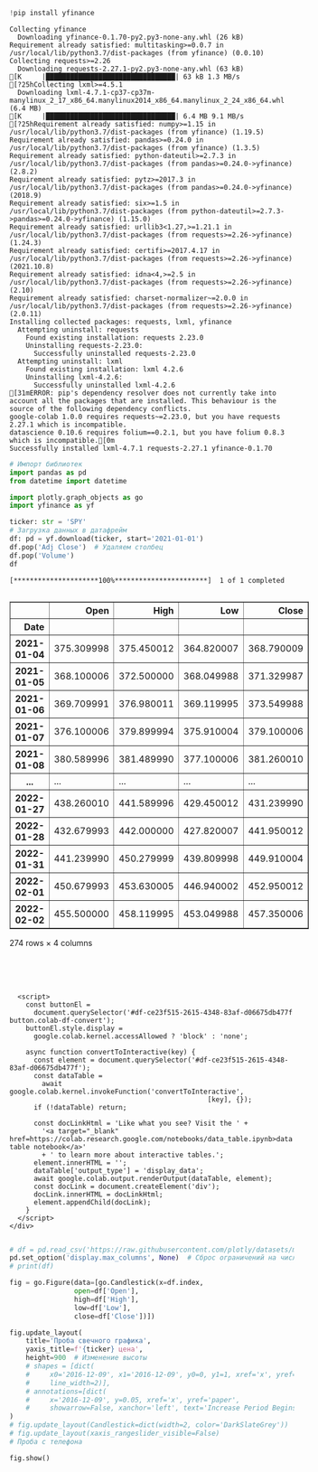 ```python
!pip install yfinance
```

    Collecting yfinance
      Downloading yfinance-0.1.70-py2.py3-none-any.whl (26 kB)
    Requirement already satisfied: multitasking>=0.0.7 in /usr/local/lib/python3.7/dist-packages (from yfinance) (0.0.10)
    Collecting requests>=2.26
      Downloading requests-2.27.1-py2.py3-none-any.whl (63 kB)
    [K     |████████████████████████████████| 63 kB 1.3 MB/s 
    [?25hCollecting lxml>=4.5.1
      Downloading lxml-4.7.1-cp37-cp37m-manylinux_2_17_x86_64.manylinux2014_x86_64.manylinux_2_24_x86_64.whl (6.4 MB)
    [K     |████████████████████████████████| 6.4 MB 9.1 MB/s 
    [?25hRequirement already satisfied: numpy>=1.15 in /usr/local/lib/python3.7/dist-packages (from yfinance) (1.19.5)
    Requirement already satisfied: pandas>=0.24.0 in /usr/local/lib/python3.7/dist-packages (from yfinance) (1.3.5)
    Requirement already satisfied: python-dateutil>=2.7.3 in /usr/local/lib/python3.7/dist-packages (from pandas>=0.24.0->yfinance) (2.8.2)
    Requirement already satisfied: pytz>=2017.3 in /usr/local/lib/python3.7/dist-packages (from pandas>=0.24.0->yfinance) (2018.9)
    Requirement already satisfied: six>=1.5 in /usr/local/lib/python3.7/dist-packages (from python-dateutil>=2.7.3->pandas>=0.24.0->yfinance) (1.15.0)
    Requirement already satisfied: urllib3<1.27,>=1.21.1 in /usr/local/lib/python3.7/dist-packages (from requests>=2.26->yfinance) (1.24.3)
    Requirement already satisfied: certifi>=2017.4.17 in /usr/local/lib/python3.7/dist-packages (from requests>=2.26->yfinance) (2021.10.8)
    Requirement already satisfied: idna<4,>=2.5 in /usr/local/lib/python3.7/dist-packages (from requests>=2.26->yfinance) (2.10)
    Requirement already satisfied: charset-normalizer~=2.0.0 in /usr/local/lib/python3.7/dist-packages (from requests>=2.26->yfinance) (2.0.11)
    Installing collected packages: requests, lxml, yfinance
      Attempting uninstall: requests
        Found existing installation: requests 2.23.0
        Uninstalling requests-2.23.0:
          Successfully uninstalled requests-2.23.0
      Attempting uninstall: lxml
        Found existing installation: lxml 4.2.6
        Uninstalling lxml-4.2.6:
          Successfully uninstalled lxml-4.2.6
    [31mERROR: pip's dependency resolver does not currently take into account all the packages that are installed. This behaviour is the source of the following dependency conflicts.
    google-colab 1.0.0 requires requests~=2.23.0, but you have requests 2.27.1 which is incompatible.
    datascience 0.10.6 requires folium==0.2.1, but you have folium 0.8.3 which is incompatible.[0m
    Successfully installed lxml-4.7.1 requests-2.27.1 yfinance-0.1.70
    


```python
# Импорт библиотек
import pandas as pd
from datetime import datetime

import plotly.graph_objects as go
import yfinance as yf
```


```python
ticker: str = 'SPY'
# Загрузка данных в датафрейм
df: pd = yf.download(ticker, start='2021-01-01')
df.pop('Adj Close')  # Удаляем столбец
df.pop('Volume')
df
```

    [*********************100%***********************]  1 of 1 completed
    





  <div id="df-ce23f515-2615-4348-83af-d06675db477f">
    <div class="colab-df-container">
      <div>
<style scoped>
    .dataframe tbody tr th:only-of-type {
        vertical-align: middle;
    }

    .dataframe tbody tr th {
        vertical-align: top;
    }

    .dataframe thead th {
        text-align: right;
    }
</style>
<table border="1" class="dataframe">
  <thead>
    <tr style="text-align: right;">
      <th></th>
      <th>Open</th>
      <th>High</th>
      <th>Low</th>
      <th>Close</th>
    </tr>
    <tr>
      <th>Date</th>
      <th></th>
      <th></th>
      <th></th>
      <th></th>
    </tr>
  </thead>
  <tbody>
    <tr>
      <th>2021-01-04</th>
      <td>375.309998</td>
      <td>375.450012</td>
      <td>364.820007</td>
      <td>368.790009</td>
    </tr>
    <tr>
      <th>2021-01-05</th>
      <td>368.100006</td>
      <td>372.500000</td>
      <td>368.049988</td>
      <td>371.329987</td>
    </tr>
    <tr>
      <th>2021-01-06</th>
      <td>369.709991</td>
      <td>376.980011</td>
      <td>369.119995</td>
      <td>373.549988</td>
    </tr>
    <tr>
      <th>2021-01-07</th>
      <td>376.100006</td>
      <td>379.899994</td>
      <td>375.910004</td>
      <td>379.100006</td>
    </tr>
    <tr>
      <th>2021-01-08</th>
      <td>380.589996</td>
      <td>381.489990</td>
      <td>377.100006</td>
      <td>381.260010</td>
    </tr>
    <tr>
      <th>...</th>
      <td>...</td>
      <td>...</td>
      <td>...</td>
      <td>...</td>
    </tr>
    <tr>
      <th>2022-01-27</th>
      <td>438.260010</td>
      <td>441.589996</td>
      <td>429.450012</td>
      <td>431.239990</td>
    </tr>
    <tr>
      <th>2022-01-28</th>
      <td>432.679993</td>
      <td>442.000000</td>
      <td>427.820007</td>
      <td>441.950012</td>
    </tr>
    <tr>
      <th>2022-01-31</th>
      <td>441.239990</td>
      <td>450.279999</td>
      <td>439.809998</td>
      <td>449.910004</td>
    </tr>
    <tr>
      <th>2022-02-01</th>
      <td>450.679993</td>
      <td>453.630005</td>
      <td>446.940002</td>
      <td>452.950012</td>
    </tr>
    <tr>
      <th>2022-02-02</th>
      <td>455.500000</td>
      <td>458.119995</td>
      <td>453.049988</td>
      <td>457.350006</td>
    </tr>
  </tbody>
</table>
<p>274 rows × 4 columns</p>
</div>
      <button class="colab-df-convert" onclick="convertToInteractive('df-ce23f515-2615-4348-83af-d06675db477f')"
              title="Convert this dataframe to an interactive table."
              style="display:none;">

  <svg xmlns="http://www.w3.org/2000/svg" height="24px"viewBox="0 0 24 24"
       width="24px">
    <path d="M0 0h24v24H0V0z" fill="none"/>
    <path d="M18.56 5.44l.94 2.06.94-2.06 2.06-.94-2.06-.94-.94-2.06-.94 2.06-2.06.94zm-11 1L8.5 8.5l.94-2.06 2.06-.94-2.06-.94L8.5 2.5l-.94 2.06-2.06.94zm10 10l.94 2.06.94-2.06 2.06-.94-2.06-.94-.94-2.06-.94 2.06-2.06.94z"/><path d="M17.41 7.96l-1.37-1.37c-.4-.4-.92-.59-1.43-.59-.52 0-1.04.2-1.43.59L10.3 9.45l-7.72 7.72c-.78.78-.78 2.05 0 2.83L4 21.41c.39.39.9.59 1.41.59.51 0 1.02-.2 1.41-.59l7.78-7.78 2.81-2.81c.8-.78.8-2.07 0-2.86zM5.41 20L4 18.59l7.72-7.72 1.47 1.35L5.41 20z"/>
  </svg>
      </button>

  <style>
    .colab-df-container {
      display:flex;
      flex-wrap:wrap;
      gap: 12px;
    }

    .colab-df-convert {
      background-color: #E8F0FE;
      border: none;
      border-radius: 50%;
      cursor: pointer;
      display: none;
      fill: #1967D2;
      height: 32px;
      padding: 0 0 0 0;
      width: 32px;
    }

    .colab-df-convert:hover {
      background-color: #E2EBFA;
      box-shadow: 0px 1px 2px rgba(60, 64, 67, 0.3), 0px 1px 3px 1px rgba(60, 64, 67, 0.15);
      fill: #174EA6;
    }

    [theme=dark] .colab-df-convert {
      background-color: #3B4455;
      fill: #D2E3FC;
    }

    [theme=dark] .colab-df-convert:hover {
      background-color: #434B5C;
      box-shadow: 0px 1px 3px 1px rgba(0, 0, 0, 0.15);
      filter: drop-shadow(0px 1px 2px rgba(0, 0, 0, 0.3));
      fill: #FFFFFF;
    }
  </style>

      <script>
        const buttonEl =
          document.querySelector('#df-ce23f515-2615-4348-83af-d06675db477f button.colab-df-convert');
        buttonEl.style.display =
          google.colab.kernel.accessAllowed ? 'block' : 'none';

        async function convertToInteractive(key) {
          const element = document.querySelector('#df-ce23f515-2615-4348-83af-d06675db477f');
          const dataTable =
            await google.colab.kernel.invokeFunction('convertToInteractive',
                                                     [key], {});
          if (!dataTable) return;

          const docLinkHtml = 'Like what you see? Visit the ' +
            '<a target="_blank" href=https://colab.research.google.com/notebooks/data_table.ipynb>data table notebook</a>'
            + ' to learn more about interactive tables.';
          element.innerHTML = '';
          dataTable['output_type'] = 'display_data';
          await google.colab.output.renderOutput(dataTable, element);
          const docLink = document.createElement('div');
          docLink.innerHTML = docLinkHtml;
          element.appendChild(docLink);
        }
      </script>
    </div>
  </div>





```python
# df = pd.read_csv('https://raw.githubusercontent.com/plotly/datasets/master/finance-charts-apple.csv')
pd.set_option('display.max_columns', None)  # Сброс ограничений на число столбцов
# print(df)

fig = go.Figure(data=[go.Candlestick(x=df.index,
                open=df['Open'],
                high=df['High'],
                low=df['Low'],
                close=df['Close'])])

fig.update_layout(
    title='Проба свечного графика',
    yaxis_title=f'{ticker} цена',
    height=900  # Изменение высоты
    # shapes = [dict(
    #     x0='2016-12-09', x1='2016-12-09', y0=0, y1=1, xref='x', yref='paper',
    #     line_width=2)],
    # annotations=[dict(
    #     x='2016-12-09', y=0.05, xref='x', yref='paper',
    #     showarrow=False, xanchor='left', text='Increase Period Begins')]
)
# fig.update_layout(Candlestick=dict(width=2, color='DarkSlateGrey'))
# fig.update_layout(xaxis_rangeslider_visible=False)
# Проба с телефона

fig.show()
```


<html>
<head><meta charset="utf-8" /></head>
<body>
    <div>            <script src="https://cdnjs.cloudflare.com/ajax/libs/mathjax/2.7.5/MathJax.js?config=TeX-AMS-MML_SVG"></script><script type="text/javascript">if (window.MathJax) {MathJax.Hub.Config({SVG: {font: "STIX-Web"}});}</script>                <script type="text/javascript">window.PlotlyConfig = {MathJaxConfig: 'local'};</script>
        <script src="https://cdn.plot.ly/plotly-2.8.3.min.js"></script>                <div id="dff6f333-a386-4809-8c62-2a1119f4feca" class="plotly-graph-div" style="height:900px; width:100%;"></div>            <script type="text/javascript">                                    window.PLOTLYENV=window.PLOTLYENV || {};                                    if (document.getElementById("dff6f333-a386-4809-8c62-2a1119f4feca")) {                    Plotly.newPlot(                        "dff6f333-a386-4809-8c62-2a1119f4feca",                        [{"close":[368.7900085449219,371.3299865722656,373.54998779296875,379.1000061035156,381.260009765625,378.69000244140625,378.7699890136719,379.7900085449219,378.4599914550781,375.70001220703125,378.6499938964844,383.8900146484375,384.239990234375,382.8800048828125,384.3900146484375,383.7900085449219,374.4100036621094,377.6300048828125,370.07000732421875,376.2300109863281,381.54998779296875,381.8500061035156,386.19000244140625,387.7099914550781,390.510009765625,390.25,390.0799865722656,390.7099914550781,392.6400146484375,392.29998779296875,392.3900146484375,390.7200012207031,390.0299987792969,387.0299987792969,387.5,391.7699890136719,382.3299865722656,380.3599853515625,389.5799865722656,386.5400085449219,381.4200134277344,376.70001220703125,383.6300048828125,381.7200012207031,387.1700134277344,389.5799865722656,393.5299987792969,394.05999755859375,396.4100036621094,395.9100036621094,397.260009765625,391.4800109863281,389.4800109863281,392.5899963378906,389.5,387.5199890136719,389.70001220703125,395.9800109863281,395.7799987792969,394.7300109863281,396.3299865722656,400.6099853515625,406.3599853515625,406.1199951171875,406.5899963378906,408.5199890136719,411.489990234375,411.6400146484375,412.8599853515625,411.45001220703125,415.8699951171875,417.260009765625,415.2099914550781,412.1700134277344,416.07000732421875,412.2699890136719,416.739990234375,417.6099853515625,417.5199890136719,417.3999938964844,420.05999755859375,417.29998779296875,418.20001220703125,415.6199951171875,415.75,419.07000732421875,422.1199951171875,417.94000244140625,414.2099914550781,405.4100036621094,410.2799987792969,416.5799865722656,415.5199890136719,411.94000244140625,410.8599853515625,415.2799987792969,414.94000244140625,419.1700134277344,418.239990234375,419.07000732421875,419.2900085449219,420.0400085449219,419.6700134277344,420.3299865722656,418.7699890136719,422.6000061035156,422.19000244140625,422.2799987792969,421.6499938964844,423.6099853515625,424.30999755859375,425.260009765625,424.4800109863281,422.1099853515625,421.9700012207031,414.9200134277344,420.8599853515625,423.1099853515625,422.6000061035156,425.1000061035156,426.6099853515625,427.4700012207031,427.70001220703125,428.05999755859375,430.42999267578125,433.7200012207031,432.92999267578125,434.4599914550781,430.9200134277344,435.5199890136719,437.0799865722656,435.5899963378906,436.239990234375,434.75,431.3399963378906,424.9700012207031,431.05999755859375,434.54998779296875,435.4599914550781,439.94000244140625,441.0199890136719,439.010009765625,438.8299865722656,440.6499938964844,438.510009765625,437.5899963378906,441.1499938964844,438.9800109863281,441.760009765625,442.489990234375,442.1300048828125,442.67999267578125,443.7799987792969,445.1099853515625,445.9200134277344,446.9700012207031,444.0400085449219,439.17999267578125,439.8599853515625,443.3599853515625,447.260009765625,447.9700012207031,448.9100036621094,446.260009765625,450.25,452.2300109863281,451.55999755859375,451.79998779296875,453.19000244140625,453.0799865722656,451.4599914550781,450.9100036621094,448.9800109863281,445.44000244140625,446.5799865722656,444.1700134277344,447.8800048828125,447.1700134277344,441.3999938964844,434.0400085449219,433.6300048828125,437.8599853515625,443.17999267578125,443.9100036621094,442.6400146484375,433.7200012207031,434.45001220703125,429.1400146484375,434.239990234375,428.6400146484375,433.1000061035156,434.8999938964844,438.6600036621094,437.8599853515625,434.69000244140625,433.6199951171875,435.17999267578125,442.5,445.8699951171875,447.19000244140625,450.6400146484375,452.4100036621094,453.5899963378906,453.1199951171875,455.54998779296875,455.9599914550781,453.94000244140625,458.32000732421875,459.25,460.0400085449219,461.8999938964844,464.7200012207031,466.9100036621094,468.5299987792969,468.92999267578125,467.3800048828125,463.6199951171875,463.7699890136719,467.2699890136719,467.42999267578125,469.2799987792969,468.1400146484375,469.7300109863281,468.8900146484375,467.57000732421875,468.19000244140625,469.44000244140625,458.9700012207031,464.6000061035156,455.55999755859375,450.5,457.3999938964844,453.4200134277344,458.7900085449219,468.2799987792969,469.5199890136719,466.3500061035156,470.739990234375,466.57000732421875,463.3599853515625,470.6000061035156,466.45001220703125,459.8699951171875,454.9800109863281,463.05999755859375,467.69000244140625,470.6000061035156,477.260009765625,476.8699951171875,477.4800109863281,476.1600036621094,474.9599914550781,477.7099914550781,477.54998779296875,468.3800048828125,467.94000244140625,466.0899963378906,465.510009765625,469.75,471.0199890136719,464.5299987792969,464.7200012207031,456.489990234375,451.75,446.75,437.9800109863281,439.8399963378906,434.4700012207031,433.3800048828125,431.239990234375,441.95001220703125,449.9100036621094,452.95001220703125,457.3500061035156],"high":[375.45001220703125,372.5,376.9800109863281,379.8999938964844,381.489990234375,380.5799865722656,379.8599853515625,380.8599853515625,381.1300048828125,377.5799865722656,379.2300109863281,384.7900085449219,384.95001220703125,384.1300048828125,384.7699890136719,385.8500061035156,380.32000732421875,381.92999267578125,376.6700134277344,377.3399963378906,383.2200012207031,383.70001220703125,386.239990234375,388.4700012207031,390.55999755859375,390.8900146484375,392.2799987792969,391.69000244140625,392.8999938964844,394.1700134277344,392.6600036621094,391.5199890136719,392.3800048828125,389.6199951171875,388.95001220703125,392.2300109863281,391.8800048828125,385.5799865722656,390.9200134277344,390.07000732421875,386.8299865722656,384.0,384.760009765625,387.67999267578125,389.9100036621094,391.3999938964844,395.6499938964844,394.2099914550781,396.69000244140625,397.8299865722656,398.1199951171875,396.7200012207031,391.57000732421875,394.07000732421875,393.4599914550781,392.75,390.54998779296875,396.4100036621094,396.75,395.45001220703125,398.0,400.6700134277344,406.94000244140625,407.239990234375,406.9599914550781,408.5799865722656,411.6700134277344,411.92999267578125,413.5299987792969,413.9599914550781,416.1600036621094,417.9100036621094,416.739990234375,415.0899963378906,416.2900085449219,416.7799987792969,418.25,418.2200012207031,418.1400146484375,419.010009765625,420.7200012207031,418.5400085449219,419.8399963378906,416.6000061035156,417.6300048828125,419.2099914550781,422.82000732421875,422.739990234375,415.2699890136719,412.5899963378906,412.3500061035156,417.489990234375,416.3900146484375,416.05999755859375,411.04998779296875,416.6300048828125,418.20001220703125,420.32000732421875,420.7099914550781,419.6099853515625,420.7200012207031,421.25,422.7200012207031,421.2300109863281,419.989990234375,422.9200134277344,422.7799987792969,423.2099914550781,423.260009765625,424.6300048828125,424.42999267578125,425.3699951171875,425.4599914550781,424.8699951171875,423.0199890136719,417.8299865722656,421.05999755859375,424.0,424.04998779296875,425.54998779296875,427.0899963378906,427.6499938964844,428.55999755859375,428.7799987792969,430.6000061035156,434.1000061035156,434.010009765625,434.760009765625,431.7300109863281,435.8399963378906,437.3500061035156,437.8399963378906,437.9200134277344,435.5299987792969,436.05999755859375,431.4100036621094,432.4200134277344,434.70001220703125,435.7200012207031,440.29998779296875,441.0299987792969,439.94000244140625,440.29998779296875,441.79998779296875,440.05999755859375,440.92999267578125,441.2799987792969,441.1199951171875,441.8500061035156,442.94000244140625,442.79998779296875,443.44000244140625,443.8800048828125,445.260009765625,445.94000244140625,447.1099853515625,444.9599914550781,444.6300048828125,441.1400146484375,443.7099914550781,448.2300109863281,448.5400085449219,449.4599914550781,448.8599853515625,450.6499938964844,453.07000732421875,452.489990234375,453.1099853515625,454.04998779296875,453.6300048828125,452.80999755859375,451.6700134277344,452.57000732421875,451.489990234375,448.9200134277344,448.3399963378906,448.4100036621094,448.3599853515625,445.3699951171875,436.55999755859375,437.9100036621094,440.0299987792969,444.8900146484375,444.6700134277344,444.04998779296875,440.0400085449219,437.0400085449219,436.7699890136719,436.0299987792969,433.9599914550781,435.489990234375,435.1199951171875,441.67999267578125,439.8900146484375,440.260009765625,436.1000061035156,436.04998779296875,442.6600036621094,446.260009765625,447.54998779296875,450.7099914550781,452.7300109863281,453.8299865722656,454.6700134277344,455.8999938964844,458.489990234375,457.1600036621094,458.3999938964844,459.55999755859375,460.70001220703125,462.2300109863281,465.1499938964844,467.0,470.6499938964844,470.2300109863281,469.57000732421875,467.3800048828125,465.2900085449219,467.8599853515625,468.80999755859375,470.489990234375,469.19000244140625,470.010009765625,470.94000244140625,473.5400085449219,469.1000061035156,469.57000732421875,463.8999938964844,466.55999755859375,464.0299987792969,464.6700134277344,459.07000732421875,460.29998779296875,460.7900085449219,468.8800048828125,470.0,469.6300048828125,470.8999938964844,470.55999755859375,465.739990234375,470.8599853515625,472.8699951171875,464.739990234375,455.3999938964844,463.2099914550781,467.80999755859375,472.19000244140625,477.30999755859375,478.80999755859375,478.55999755859375,479.0,476.8599853515625,477.8500061035156,479.9800109863281,477.9800109863281,470.82000732421875,469.20001220703125,465.739990234375,469.8500061035156,473.20001220703125,472.8800048828125,465.0899963378906,459.9599914550781,459.6099853515625,458.739990234375,448.05999755859375,440.3800048828125,439.7200012207031,444.0400085449219,441.5899963378906,442.0,450.2799987792969,453.6300048828125,458.1199951171875],"low":[364.82000732421875,368.04998779296875,369.1199951171875,375.9100036621094,377.1000061035156,377.7200012207031,376.3599853515625,377.8500061035156,378.1000061035156,373.70001220703125,376.75,380.69000244140625,383.25,381.8399963378906,378.4599914550781,383.5400085449219,372.010009765625,375.8900146484375,368.2699890136719,370.3800048828125,376.32000732421875,380.4800109863281,381.9700012207031,386.1400146484375,388.3500061035156,389.1700134277344,387.5,388.1000061035156,389.7699890136719,391.5299987792969,389.3299865722656,387.739990234375,389.54998779296875,386.739990234375,380.20001220703125,385.2699890136719,380.7799987792969,378.2300109863281,380.57000732421875,386.0,381.30999755859375,371.8800048828125,372.6400146484375,381.4200134277344,385.30999755859375,388.1700134277344,391.739990234375,391.20001220703125,392.0299987792969,395.0799865722656,393.29998779296875,390.75,387.1499938964844,389.9700012207031,388.6600036621094,387.4700012207031,383.8999938964844,390.2900085449219,392.80999755859375,393.0199890136719,395.30999755859375,398.17999267578125,403.3800048828125,405.3999938964844,405.45001220703125,406.92999267578125,408.260009765625,410.20001220703125,411.1199951171875,410.8699951171875,413.69000244140625,415.7300109863281,413.7900085449219,410.5899963378906,411.3599853515625,411.1300048828125,412.7900085449219,416.80999755859375,416.29998779296875,416.8999938964844,416.44000244140625,416.3399963378906,417.6700134277344,411.6700134277344,415.1499938964844,413.67999267578125,419.1600036621094,417.80999755859375,410.05999755859375,404.0,407.0199890136719,413.17999267578125,413.3599853515625,411.7699890136719,405.3299865722656,411.6700134277344,414.45001220703125,417.0799865722656,417.6199951171875,417.760009765625,418.989990234375,419.7900085449219,419.20001220703125,419.2900085449219,416.2799987792969,418.8399963378906,421.19000244140625,420.32000732421875,421.4100036621094,421.54998779296875,422.82000732421875,423.1000061035156,423.5400085449219,419.9200134277344,419.32000732421875,414.70001220703125,415.92999267578125,420.0799865722656,422.510009765625,424.6199951171875,425.54998779296875,425.8900146484375,427.1300048828125,427.17999267578125,428.79998779296875,430.5199890136719,430.010009765625,431.510009765625,427.5199890136719,430.7099914550781,434.9700012207031,435.30999755859375,434.9100036621094,432.7200012207031,430.9200134277344,421.9700012207031,424.8299865722656,431.010009765625,433.69000244140625,436.7900085449219,439.260009765625,435.989990234375,437.30999755859375,439.80999755859375,437.7699890136719,437.2099914550781,436.1000061035156,438.7300109863281,439.8800048828125,441.79998779296875,441.30999755859375,441.8800048828125,442.6199951171875,442.6600036621094,445.07000732421875,442.8699951171875,440.8500061035156,438.9200134277344,436.1199951171875,439.7099914550781,443.44000244140625,447.4200134277344,447.7699890136719,446.1600036621094,447.05999755859375,450.7099914550781,450.9200134277344,451.54998779296875,451.9100036621094,451.54998779296875,450.739990234375,448.8599853515625,448.7200012207031,445.30999755859375,444.1099853515625,443.2200012207031,443.44000244140625,444.0199890136719,441.0199890136719,428.8599853515625,433.07000732421875,433.75,439.6000061035156,441.2099914550781,441.8999938964844,432.94000244140625,433.8500061035156,428.7799987792969,427.2300109863281,426.3599853515625,429.3900146484375,427.5400085449219,438.20001220703125,437.19000244140625,434.6199951171875,432.7799987792969,431.5400085449219,438.5799865722656,444.0899963378906,443.2699890136719,448.2699890136719,451.010009765625,451.30999755859375,451.04998779296875,452.3900146484375,455.55999755859375,453.8599853515625,455.45001220703125,455.55999755859375,458.20001220703125,460.0799865722656,460.8299865722656,464.989990234375,466.9200134277344,468.20001220703125,465.8800048828125,462.0400085449219,463.75,464.1099853515625,466.2300109863281,467.07000732421875,467.4800109863281,466.3399963378906,468.5,467.3500061035156,464.45001220703125,465.19000244140625,457.7699890136719,461.7300109863281,455.29998779296875,450.2900085449219,450.30999755859375,448.9200134277344,453.55999755859375,458.6499938964844,466.8299865722656,466.1400146484375,466.510009765625,466.2699890136719,460.25,460.739990234375,464.79998779296875,458.05999755859375,451.1400146484375,456.30999755859375,462.5799865722656,468.6400146484375,472.010009765625,476.05999755859375,475.9200134277344,475.6700134277344,474.6700134277344,473.8500061035156,475.5799865722656,468.2799987792969,465.42999267578125,464.6499938964844,456.6000061035156,462.04998779296875,468.94000244140625,463.44000244140625,459.8999938964844,455.30999755859375,451.4599914550781,444.5,437.95001220703125,420.760009765625,427.1499938964844,428.8599853515625,429.45001220703125,427.82000732421875,439.80999755859375,446.94000244140625,453.04998779296875],"open":[375.30999755859375,368.1000061035156,369.7099914550781,376.1000061035156,380.5899963378906,377.8500061035156,378.8900146484375,378.69000244140625,380.5899963378906,376.7200012207031,378.3399963378906,381.1099853515625,384.489990234375,382.25,383.6700134277344,385.4100036621094,380.2200012207031,376.3599853515625,375.6300048828125,373.7200012207031,379.6499938964844,382.44000244140625,382.9599914550781,388.20001220703125,389.2699890136719,389.6099853515625,392.1199951171875,391.239990234375,389.8500061035156,393.9599914550781,390.4200134277344,389.5899963378906,392.07000732421875,387.05999755859375,384.6600036621094,386.3299865722656,390.4100036621094,384.3500061035156,385.5899963378906,389.82000732421875,385.7900085449219,381.2200012207031,380.4599914550781,384.6600036621094,385.8500061035156,389.69000244140625,392.2300109863281,392.07000732421875,394.3299865722656,397.07000732421875,394.5299987792969,394.4800109863281,389.8800048828125,390.0299987792969,391.9100036621094,391.0,385.9800109863281,390.92999267578125,394.3999938964844,394.4200134277344,395.3399963378906,398.3999938964844,403.4599914550781,405.760009765625,405.94000244140625,407.92999267578125,408.3900146484375,410.8500061035156,411.5299987792969,412.8299865722656,413.739990234375,417.25,416.260009765625,413.9100036621094,411.510009765625,415.8900146484375,412.8699951171875,417.44000244140625,417.92999267578125,417.80999755859375,420.32000732421875,417.6300048828125,419.42999267578125,416.07000732421875,417.3800048828125,415.8299865722656,419.8900146484375,422.5,413.1000061035156,411.2300109863281,407.07000732421875,413.2099914550781,415.3900146484375,415.79998779296875,406.9200134277344,411.79998779296875,416.8699951171875,417.3399963378906,420.3299865722656,418.8699951171875,420.1700134277344,420.9700012207031,422.57000732421875,420.3699951171875,417.8500061035156,420.75,422.5899963378906,423.1099853515625,423.17999267578125,422.9599914550781,424.20001220703125,424.42999267578125,425.4200134277344,424.6300048828125,421.6700134277344,417.0899963378906,416.79998779296875,420.8500061035156,423.19000244140625,424.8900146484375,425.8999938964844,427.1700134277344,427.8800048828125,427.2099914550781,428.8699951171875,431.6700134277344,433.7799987792969,433.6600036621094,428.7799987792969,432.5299987792969,435.42999267578125,436.239990234375,437.3999938964844,434.80999755859375,436.010009765625,426.19000244140625,425.67999267578125,432.3399963378906,434.739990234375,437.5199890136719,439.30999755859375,439.9100036621094,439.67999267578125,439.82000732421875,437.9100036621094,440.3399963378906,438.44000244140625,439.7799987792969,440.2200012207031,442.1000061035156,442.4599914550781,442.6099853515625,443.82000732421875,443.6199951171875,445.5899963378906,444.5299987792969,444.239990234375,442.9599914550781,436.2699890136719,440.2300109863281,445.1600036621094,447.9700012207031,448.1700134277344,448.6099853515625,447.1199951171875,450.9700012207031,452.1300048828125,452.55999755859375,453.32000732421875,451.9800109863281,452.7099914550781,450.8900146484375,450.70001220703125,451.0400085449219,448.6400146484375,448.1199951171875,444.6199951171875,447.32000732421875,444.9200134277344,434.8800048828125,436.5299987792969,436.04998779296875,439.8500061035156,441.44000244140625,442.80999755859375,439.69000244140625,435.19000244140625,436.0199890136719,430.9800109863281,433.0,430.239990234375,429.2699890136719,438.3900146484375,439.4800109863281,437.1600036621094,435.6700134277344,434.7099914550781,439.0799865722656,444.75,443.9700012207031,448.9200134277344,451.1300048828125,451.7699890136719,453.1300048828125,454.2799987792969,457.20001220703125,456.45001220703125,455.4599914550781,455.8699951171875,460.29998779296875,460.2200012207031,461.29998779296875,465.3599853515625,469.2799987792969,469.70001220703125,469.32000732421875,465.5799865722656,465.2099914550781,465.1199951171875,468.6400146484375,467.1499938964844,469.0,469.239990234375,469.6099853515625,470.8900146484375,467.2200012207031,466.05999755859375,462.3399963378906,464.07000732421875,462.0,461.6400146484375,450.7300109863281,459.1700134277344,456.1300048828125,464.4100036621094,468.70001220703125,468.1499938964844,469.2300109863281,470.19000244140625,463.0899963378906,463.4200134277344,472.57000732421875,461.54998779296875,454.4800109863281,458.6099853515625,462.7900085449219,468.75,472.05999755859375,477.7200012207031,476.9800109863281,477.92999267578125,475.6400146484375,476.29998779296875,479.2200012207031,477.1600036621094,467.8900146484375,467.95001220703125,462.70001220703125,465.2300109863281,471.5899963378906,472.19000244140625,461.19000244140625,459.739990234375,458.1300048828125,453.75,445.55999755859375,432.0299987792969,433.05999755859375,440.7200012207031,438.260009765625,432.67999267578125,441.239990234375,450.67999267578125,455.5],"x":["2021-01-04T00:00:00","2021-01-05T00:00:00","2021-01-06T00:00:00","2021-01-07T00:00:00","2021-01-08T00:00:00","2021-01-11T00:00:00","2021-01-12T00:00:00","2021-01-13T00:00:00","2021-01-14T00:00:00","2021-01-15T00:00:00","2021-01-19T00:00:00","2021-01-20T00:00:00","2021-01-21T00:00:00","2021-01-22T00:00:00","2021-01-25T00:00:00","2021-01-26T00:00:00","2021-01-27T00:00:00","2021-01-28T00:00:00","2021-01-29T00:00:00","2021-02-01T00:00:00","2021-02-02T00:00:00","2021-02-03T00:00:00","2021-02-04T00:00:00","2021-02-05T00:00:00","2021-02-08T00:00:00","2021-02-09T00:00:00","2021-02-10T00:00:00","2021-02-11T00:00:00","2021-02-12T00:00:00","2021-02-16T00:00:00","2021-02-17T00:00:00","2021-02-18T00:00:00","2021-02-19T00:00:00","2021-02-22T00:00:00","2021-02-23T00:00:00","2021-02-24T00:00:00","2021-02-25T00:00:00","2021-02-26T00:00:00","2021-03-01T00:00:00","2021-03-02T00:00:00","2021-03-03T00:00:00","2021-03-04T00:00:00","2021-03-05T00:00:00","2021-03-08T00:00:00","2021-03-09T00:00:00","2021-03-10T00:00:00","2021-03-11T00:00:00","2021-03-12T00:00:00","2021-03-15T00:00:00","2021-03-16T00:00:00","2021-03-17T00:00:00","2021-03-18T00:00:00","2021-03-19T00:00:00","2021-03-22T00:00:00","2021-03-23T00:00:00","2021-03-24T00:00:00","2021-03-25T00:00:00","2021-03-26T00:00:00","2021-03-29T00:00:00","2021-03-30T00:00:00","2021-03-31T00:00:00","2021-04-01T00:00:00","2021-04-05T00:00:00","2021-04-06T00:00:00","2021-04-07T00:00:00","2021-04-08T00:00:00","2021-04-09T00:00:00","2021-04-12T00:00:00","2021-04-13T00:00:00","2021-04-14T00:00:00","2021-04-15T00:00:00","2021-04-16T00:00:00","2021-04-19T00:00:00","2021-04-20T00:00:00","2021-04-21T00:00:00","2021-04-22T00:00:00","2021-04-23T00:00:00","2021-04-26T00:00:00","2021-04-27T00:00:00","2021-04-28T00:00:00","2021-04-29T00:00:00","2021-04-30T00:00:00","2021-05-03T00:00:00","2021-05-04T00:00:00","2021-05-05T00:00:00","2021-05-06T00:00:00","2021-05-07T00:00:00","2021-05-10T00:00:00","2021-05-11T00:00:00","2021-05-12T00:00:00","2021-05-13T00:00:00","2021-05-14T00:00:00","2021-05-17T00:00:00","2021-05-18T00:00:00","2021-05-19T00:00:00","2021-05-20T00:00:00","2021-05-21T00:00:00","2021-05-24T00:00:00","2021-05-25T00:00:00","2021-05-26T00:00:00","2021-05-27T00:00:00","2021-05-28T00:00:00","2021-06-01T00:00:00","2021-06-02T00:00:00","2021-06-03T00:00:00","2021-06-04T00:00:00","2021-06-07T00:00:00","2021-06-08T00:00:00","2021-06-09T00:00:00","2021-06-10T00:00:00","2021-06-11T00:00:00","2021-06-14T00:00:00","2021-06-15T00:00:00","2021-06-16T00:00:00","2021-06-17T00:00:00","2021-06-18T00:00:00","2021-06-21T00:00:00","2021-06-22T00:00:00","2021-06-23T00:00:00","2021-06-24T00:00:00","2021-06-25T00:00:00","2021-06-28T00:00:00","2021-06-29T00:00:00","2021-06-30T00:00:00","2021-07-01T00:00:00","2021-07-02T00:00:00","2021-07-06T00:00:00","2021-07-07T00:00:00","2021-07-08T00:00:00","2021-07-09T00:00:00","2021-07-12T00:00:00","2021-07-13T00:00:00","2021-07-14T00:00:00","2021-07-15T00:00:00","2021-07-16T00:00:00","2021-07-19T00:00:00","2021-07-20T00:00:00","2021-07-21T00:00:00","2021-07-22T00:00:00","2021-07-23T00:00:00","2021-07-26T00:00:00","2021-07-27T00:00:00","2021-07-28T00:00:00","2021-07-29T00:00:00","2021-07-30T00:00:00","2021-08-02T00:00:00","2021-08-03T00:00:00","2021-08-04T00:00:00","2021-08-05T00:00:00","2021-08-06T00:00:00","2021-08-09T00:00:00","2021-08-10T00:00:00","2021-08-11T00:00:00","2021-08-12T00:00:00","2021-08-13T00:00:00","2021-08-16T00:00:00","2021-08-17T00:00:00","2021-08-18T00:00:00","2021-08-19T00:00:00","2021-08-20T00:00:00","2021-08-23T00:00:00","2021-08-24T00:00:00","2021-08-25T00:00:00","2021-08-26T00:00:00","2021-08-27T00:00:00","2021-08-30T00:00:00","2021-08-31T00:00:00","2021-09-01T00:00:00","2021-09-02T00:00:00","2021-09-03T00:00:00","2021-09-07T00:00:00","2021-09-08T00:00:00","2021-09-09T00:00:00","2021-09-10T00:00:00","2021-09-13T00:00:00","2021-09-14T00:00:00","2021-09-15T00:00:00","2021-09-16T00:00:00","2021-09-17T00:00:00","2021-09-20T00:00:00","2021-09-21T00:00:00","2021-09-22T00:00:00","2021-09-23T00:00:00","2021-09-24T00:00:00","2021-09-27T00:00:00","2021-09-28T00:00:00","2021-09-29T00:00:00","2021-09-30T00:00:00","2021-10-01T00:00:00","2021-10-04T00:00:00","2021-10-05T00:00:00","2021-10-06T00:00:00","2021-10-07T00:00:00","2021-10-08T00:00:00","2021-10-11T00:00:00","2021-10-12T00:00:00","2021-10-13T00:00:00","2021-10-14T00:00:00","2021-10-15T00:00:00","2021-10-18T00:00:00","2021-10-19T00:00:00","2021-10-20T00:00:00","2021-10-21T00:00:00","2021-10-22T00:00:00","2021-10-25T00:00:00","2021-10-26T00:00:00","2021-10-27T00:00:00","2021-10-28T00:00:00","2021-10-29T00:00:00","2021-11-01T00:00:00","2021-11-02T00:00:00","2021-11-03T00:00:00","2021-11-04T00:00:00","2021-11-05T00:00:00","2021-11-08T00:00:00","2021-11-09T00:00:00","2021-11-10T00:00:00","2021-11-11T00:00:00","2021-11-12T00:00:00","2021-11-15T00:00:00","2021-11-16T00:00:00","2021-11-17T00:00:00","2021-11-18T00:00:00","2021-11-19T00:00:00","2021-11-22T00:00:00","2021-11-23T00:00:00","2021-11-24T00:00:00","2021-11-26T00:00:00","2021-11-29T00:00:00","2021-11-30T00:00:00","2021-12-01T00:00:00","2021-12-02T00:00:00","2021-12-03T00:00:00","2021-12-06T00:00:00","2021-12-07T00:00:00","2021-12-08T00:00:00","2021-12-09T00:00:00","2021-12-10T00:00:00","2021-12-13T00:00:00","2021-12-14T00:00:00","2021-12-15T00:00:00","2021-12-16T00:00:00","2021-12-17T00:00:00","2021-12-20T00:00:00","2021-12-21T00:00:00","2021-12-22T00:00:00","2021-12-23T00:00:00","2021-12-27T00:00:00","2021-12-28T00:00:00","2021-12-29T00:00:00","2021-12-30T00:00:00","2021-12-31T00:00:00","2022-01-03T00:00:00","2022-01-04T00:00:00","2022-01-05T00:00:00","2022-01-06T00:00:00","2022-01-07T00:00:00","2022-01-10T00:00:00","2022-01-11T00:00:00","2022-01-12T00:00:00","2022-01-13T00:00:00","2022-01-14T00:00:00","2022-01-18T00:00:00","2022-01-19T00:00:00","2022-01-20T00:00:00","2022-01-21T00:00:00","2022-01-24T00:00:00","2022-01-25T00:00:00","2022-01-26T00:00:00","2022-01-27T00:00:00","2022-01-28T00:00:00","2022-01-31T00:00:00","2022-02-01T00:00:00","2022-02-02T00:00:00"],"type":"candlestick"}],                        {"template":{"data":{"bar":[{"error_x":{"color":"#2a3f5f"},"error_y":{"color":"#2a3f5f"},"marker":{"line":{"color":"#E5ECF6","width":0.5},"pattern":{"fillmode":"overlay","size":10,"solidity":0.2}},"type":"bar"}],"barpolar":[{"marker":{"line":{"color":"#E5ECF6","width":0.5},"pattern":{"fillmode":"overlay","size":10,"solidity":0.2}},"type":"barpolar"}],"carpet":[{"aaxis":{"endlinecolor":"#2a3f5f","gridcolor":"white","linecolor":"white","minorgridcolor":"white","startlinecolor":"#2a3f5f"},"baxis":{"endlinecolor":"#2a3f5f","gridcolor":"white","linecolor":"white","minorgridcolor":"white","startlinecolor":"#2a3f5f"},"type":"carpet"}],"choropleth":[{"colorbar":{"outlinewidth":0,"ticks":""},"type":"choropleth"}],"contour":[{"colorbar":{"outlinewidth":0,"ticks":""},"colorscale":[[0.0,"#0d0887"],[0.1111111111111111,"#46039f"],[0.2222222222222222,"#7201a8"],[0.3333333333333333,"#9c179e"],[0.4444444444444444,"#bd3786"],[0.5555555555555556,"#d8576b"],[0.6666666666666666,"#ed7953"],[0.7777777777777778,"#fb9f3a"],[0.8888888888888888,"#fdca26"],[1.0,"#f0f921"]],"type":"contour"}],"contourcarpet":[{"colorbar":{"outlinewidth":0,"ticks":""},"type":"contourcarpet"}],"heatmap":[{"colorbar":{"outlinewidth":0,"ticks":""},"colorscale":[[0.0,"#0d0887"],[0.1111111111111111,"#46039f"],[0.2222222222222222,"#7201a8"],[0.3333333333333333,"#9c179e"],[0.4444444444444444,"#bd3786"],[0.5555555555555556,"#d8576b"],[0.6666666666666666,"#ed7953"],[0.7777777777777778,"#fb9f3a"],[0.8888888888888888,"#fdca26"],[1.0,"#f0f921"]],"type":"heatmap"}],"heatmapgl":[{"colorbar":{"outlinewidth":0,"ticks":""},"colorscale":[[0.0,"#0d0887"],[0.1111111111111111,"#46039f"],[0.2222222222222222,"#7201a8"],[0.3333333333333333,"#9c179e"],[0.4444444444444444,"#bd3786"],[0.5555555555555556,"#d8576b"],[0.6666666666666666,"#ed7953"],[0.7777777777777778,"#fb9f3a"],[0.8888888888888888,"#fdca26"],[1.0,"#f0f921"]],"type":"heatmapgl"}],"histogram":[{"marker":{"pattern":{"fillmode":"overlay","size":10,"solidity":0.2}},"type":"histogram"}],"histogram2d":[{"colorbar":{"outlinewidth":0,"ticks":""},"colorscale":[[0.0,"#0d0887"],[0.1111111111111111,"#46039f"],[0.2222222222222222,"#7201a8"],[0.3333333333333333,"#9c179e"],[0.4444444444444444,"#bd3786"],[0.5555555555555556,"#d8576b"],[0.6666666666666666,"#ed7953"],[0.7777777777777778,"#fb9f3a"],[0.8888888888888888,"#fdca26"],[1.0,"#f0f921"]],"type":"histogram2d"}],"histogram2dcontour":[{"colorbar":{"outlinewidth":0,"ticks":""},"colorscale":[[0.0,"#0d0887"],[0.1111111111111111,"#46039f"],[0.2222222222222222,"#7201a8"],[0.3333333333333333,"#9c179e"],[0.4444444444444444,"#bd3786"],[0.5555555555555556,"#d8576b"],[0.6666666666666666,"#ed7953"],[0.7777777777777778,"#fb9f3a"],[0.8888888888888888,"#fdca26"],[1.0,"#f0f921"]],"type":"histogram2dcontour"}],"mesh3d":[{"colorbar":{"outlinewidth":0,"ticks":""},"type":"mesh3d"}],"parcoords":[{"line":{"colorbar":{"outlinewidth":0,"ticks":""}},"type":"parcoords"}],"pie":[{"automargin":true,"type":"pie"}],"scatter":[{"marker":{"colorbar":{"outlinewidth":0,"ticks":""}},"type":"scatter"}],"scatter3d":[{"line":{"colorbar":{"outlinewidth":0,"ticks":""}},"marker":{"colorbar":{"outlinewidth":0,"ticks":""}},"type":"scatter3d"}],"scattercarpet":[{"marker":{"colorbar":{"outlinewidth":0,"ticks":""}},"type":"scattercarpet"}],"scattergeo":[{"marker":{"colorbar":{"outlinewidth":0,"ticks":""}},"type":"scattergeo"}],"scattergl":[{"marker":{"colorbar":{"outlinewidth":0,"ticks":""}},"type":"scattergl"}],"scattermapbox":[{"marker":{"colorbar":{"outlinewidth":0,"ticks":""}},"type":"scattermapbox"}],"scatterpolar":[{"marker":{"colorbar":{"outlinewidth":0,"ticks":""}},"type":"scatterpolar"}],"scatterpolargl":[{"marker":{"colorbar":{"outlinewidth":0,"ticks":""}},"type":"scatterpolargl"}],"scatterternary":[{"marker":{"colorbar":{"outlinewidth":0,"ticks":""}},"type":"scatterternary"}],"surface":[{"colorbar":{"outlinewidth":0,"ticks":""},"colorscale":[[0.0,"#0d0887"],[0.1111111111111111,"#46039f"],[0.2222222222222222,"#7201a8"],[0.3333333333333333,"#9c179e"],[0.4444444444444444,"#bd3786"],[0.5555555555555556,"#d8576b"],[0.6666666666666666,"#ed7953"],[0.7777777777777778,"#fb9f3a"],[0.8888888888888888,"#fdca26"],[1.0,"#f0f921"]],"type":"surface"}],"table":[{"cells":{"fill":{"color":"#EBF0F8"},"line":{"color":"white"}},"header":{"fill":{"color":"#C8D4E3"},"line":{"color":"white"}},"type":"table"}]},"layout":{"annotationdefaults":{"arrowcolor":"#2a3f5f","arrowhead":0,"arrowwidth":1},"autotypenumbers":"strict","coloraxis":{"colorbar":{"outlinewidth":0,"ticks":""}},"colorscale":{"diverging":[[0,"#8e0152"],[0.1,"#c51b7d"],[0.2,"#de77ae"],[0.3,"#f1b6da"],[0.4,"#fde0ef"],[0.5,"#f7f7f7"],[0.6,"#e6f5d0"],[0.7,"#b8e186"],[0.8,"#7fbc41"],[0.9,"#4d9221"],[1,"#276419"]],"sequential":[[0.0,"#0d0887"],[0.1111111111111111,"#46039f"],[0.2222222222222222,"#7201a8"],[0.3333333333333333,"#9c179e"],[0.4444444444444444,"#bd3786"],[0.5555555555555556,"#d8576b"],[0.6666666666666666,"#ed7953"],[0.7777777777777778,"#fb9f3a"],[0.8888888888888888,"#fdca26"],[1.0,"#f0f921"]],"sequentialminus":[[0.0,"#0d0887"],[0.1111111111111111,"#46039f"],[0.2222222222222222,"#7201a8"],[0.3333333333333333,"#9c179e"],[0.4444444444444444,"#bd3786"],[0.5555555555555556,"#d8576b"],[0.6666666666666666,"#ed7953"],[0.7777777777777778,"#fb9f3a"],[0.8888888888888888,"#fdca26"],[1.0,"#f0f921"]]},"colorway":["#636efa","#EF553B","#00cc96","#ab63fa","#FFA15A","#19d3f3","#FF6692","#B6E880","#FF97FF","#FECB52"],"font":{"color":"#2a3f5f"},"geo":{"bgcolor":"white","lakecolor":"white","landcolor":"#E5ECF6","showlakes":true,"showland":true,"subunitcolor":"white"},"hoverlabel":{"align":"left"},"hovermode":"closest","mapbox":{"style":"light"},"paper_bgcolor":"white","plot_bgcolor":"#E5ECF6","polar":{"angularaxis":{"gridcolor":"white","linecolor":"white","ticks":""},"bgcolor":"#E5ECF6","radialaxis":{"gridcolor":"white","linecolor":"white","ticks":""}},"scene":{"xaxis":{"backgroundcolor":"#E5ECF6","gridcolor":"white","gridwidth":2,"linecolor":"white","showbackground":true,"ticks":"","zerolinecolor":"white"},"yaxis":{"backgroundcolor":"#E5ECF6","gridcolor":"white","gridwidth":2,"linecolor":"white","showbackground":true,"ticks":"","zerolinecolor":"white"},"zaxis":{"backgroundcolor":"#E5ECF6","gridcolor":"white","gridwidth":2,"linecolor":"white","showbackground":true,"ticks":"","zerolinecolor":"white"}},"shapedefaults":{"line":{"color":"#2a3f5f"}},"ternary":{"aaxis":{"gridcolor":"white","linecolor":"white","ticks":""},"baxis":{"gridcolor":"white","linecolor":"white","ticks":""},"bgcolor":"#E5ECF6","caxis":{"gridcolor":"white","linecolor":"white","ticks":""}},"title":{"x":0.05},"xaxis":{"automargin":true,"gridcolor":"white","linecolor":"white","ticks":"","title":{"standoff":15},"zerolinecolor":"white","zerolinewidth":2},"yaxis":{"automargin":true,"gridcolor":"white","linecolor":"white","ticks":"","title":{"standoff":15},"zerolinecolor":"white","zerolinewidth":2}}},"title":{"text":"\u041f\u0440\u043e\u0431\u0430 \u0441\u0432\u0435\u0447\u043d\u043e\u0433\u043e \u0433\u0440\u0430\u0444\u0438\u043a\u0430"},"yaxis":{"title":{"text":"SPY \u0446\u0435\u043d\u0430"}},"height":900},                        {"responsive": true}                    ).then(function(){

var gd = document.getElementById('dff6f333-a386-4809-8c62-2a1119f4feca');
var x = new MutationObserver(function (mutations, observer) {{
        var display = window.getComputedStyle(gd).display;
        if (!display || display === 'none') {{
            console.log([gd, 'removed!']);
            Plotly.purge(gd);
            observer.disconnect();
        }}
}});

// Listen for the removal of the full notebook cells
var notebookContainer = gd.closest('#notebook-container');
if (notebookContainer) {{
    x.observe(notebookContainer, {childList: true});
}}

// Listen for the clearing of the current output cell
var outputEl = gd.closest('.output');
if (outputEl) {{
    x.observe(outputEl, {childList: true});
}}

                        })                };                            </script>        </div>
</body>
</html>


